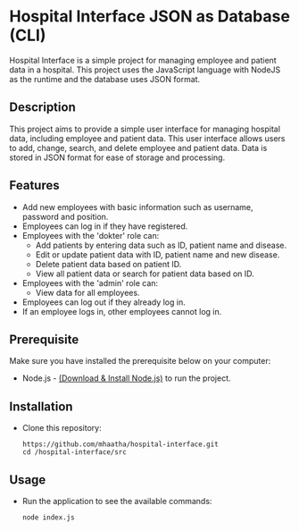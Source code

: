 # Hospital Interface JSON as Database (CLI)
Hospital Interface is a simple project for managing employee and patient data in a hospital. This project uses the JavaScript language with NodeJS as the runtime and the database uses JSON format.

## Description
This project aims to provide a simple user interface for managing hospital data, including employee and patient data. This user interface allows users to add, change, search, and delete employee and patient data. Data is stored in JSON format for ease of storage and processing.

## Features 
- Add new employees with basic information such as username, password and position.
- Employees can log in if they have registered.
- Employees with the 'dokter' role can:
  - Add patients by entering data such as ID, patient name and disease.
  - Edit or update patient data with ID, patient name and new disease.
  - Delete patient data based on patient ID.
  - View all patient data or search for patient data based on ID.
- Employees with the 'admin' role can:
  - View data for all employees.
- Employees can log out if they already log in.
- If an employee logs in, other employees cannot log in.

## Prerequisite
Make sure you have installed the prerequisite below on your computer:
- Node.js - [(Download & Install Node.js)](https://nodejs.org/en/download) to run the project.

## Installation
- Clone this repository:

   ```
   https://github.com/mhaatha/hospital-interface.git
   cd /hospital-interface/src
   ```

## Usage
- Run the application to see the available commands:

   ```
   node index.js
   ```

